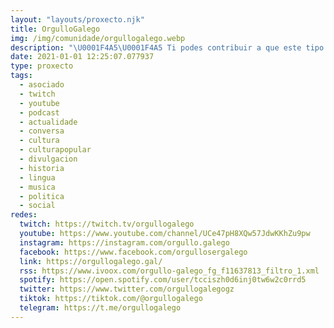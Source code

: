 ```yaml
---
layout: "layouts/proxecto.njk"
title: OrgulloGalego
img: /img/comunidade/orgullogalego.webp
description: "\U0001F4A5\U0001F4A5 Ti podes contribuir a que este tipo de contidos e proxectos non desaparezan!\n\n\U0001F525 Onde colaborar \U0001F449https://orgullogalego.gal/subscricion/\n\n\U0001F6D1 Dunha pequena idea de dous rapaces chamados Anxo e Borxa ate ser a comunidade en galego máis grande de todo internet. despois de 5 anos de traballo. Hoxe en día somos xa máis de 350.000 persoas e estamos presentes en Facebook, Twitter, Instagram, Telegram, Tik Tok, Twitch e na nosa páxina web.\n\n\U0001F6D1 Lanzamos un apartado de subscricións no que podedes contribuír a seguir mantendo un proxecto que busca a normalización do galego en internet e achegar a nosa cultura e tradicións. Por suposto, teredes recompensas!\n\n\U0001F525 Onde colaborar \U0001F449https://orgullogalego.gal/subscricion/"
date: 2021-01-01 12:25:07.077937
type: proxecto
tags:
  - asociado
  - twitch
  - youtube
  - podcast
  - actualidade
  - conversa
  - cultura
  - culturapopular
  - divulgacion
  - historia
  - lingua
  - musica
  - politica
  - social
redes:
  twitch: https://twitch.tv/orgullogalego
  youtube: https://www.youtube.com/channel/UCe47pH8XQw57JdwKKhZu9pw
  instagram: https://instagram.com/orgullo.galego
  facebook: https://www.facebook.com/orgullosergalego
  link: https://orgullogalego.gal/
  rss: https://www.ivoox.com/orgullo-galego_fg_f11637813_filtro_1.xml
  spotify: https://open.spotify.com/user/tcciszh0d6inj0tw6w2c0rrd5
  twitter: https://www.twitter.com/orgullogalegogz
  tiktok: https://tiktok.com/@orgullogalego
  telegram: https://t.me/orgullogalego
---
```

